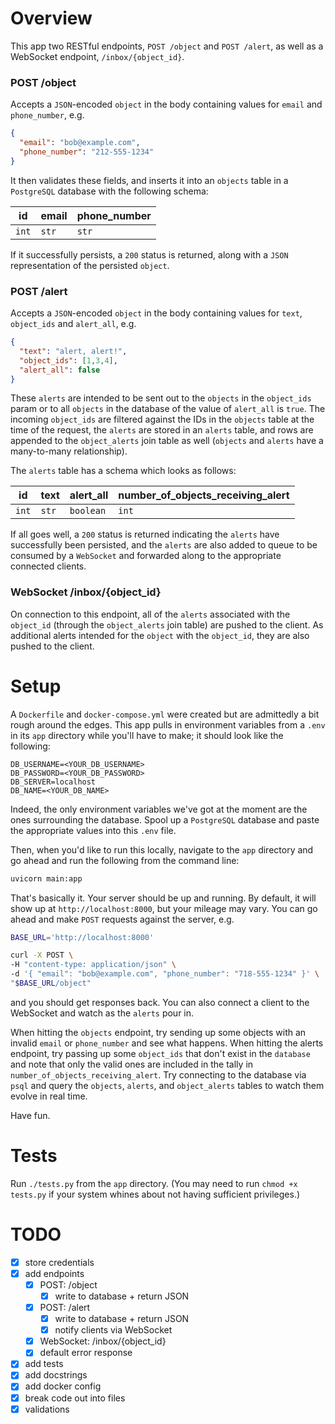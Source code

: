 # Overview

This app two RESTful endpoints, `POST /object` and `POST /alert`, as well as a WebSocket endpoint, `/inbox/{object_id}`.

### POST /object
Accepts a `JSON`-encoded `object` in the body containing values for `email` and `phone_number`, e.g.

```json
{
  "email": "bob@example.com",
  "phone_number": "212-555-1234"
}
```

It then validates these fields, and inserts it into an `objects` table in a `PostgreSQL` database with the following schema:

| id | email | phone_number |
| --- | --- | --- |
| `int` | `str` | `str` |

If it successfully persists, a `200` status is returned, along with a `JSON` representation of the persisted `object`.

### POST /alert
Accepts a `JSON`-encoded `object` in the body containing values for `text`, `object_ids` and `alert_all`, e.g.

```json
{
  "text": "alert, alert!",
  "object_ids": [1,3,4],
  "alert_all": false
}
```

These `alerts` are intended to be sent out to the `objects` in the `object_ids` param or to all `objects` in the database of the value of `alert_all` is `true`. The incoming `object_ids` are filtered against the IDs in the `objects` table at the time of the request, the `alerts` are stored in an `alerts` table, and rows are appended to the `object_alerts` join table as well (`objects` and `alerts` have a many-to-many relationship).

The `alerts` table has a schema which looks as follows:

| id | text | alert_all | number_of_objects_receiving_alert |
| --- | --- | --- | --- |
| `int` | `str` | `boolean` | `int` |

If all goes well, a `200` status is returned indicating the `alerts` have successfully been persisted, and the `alerts` are also added to queue to be consumed by a `WebSocket` and forwarded along to the appropriate connected clients.

### WebSocket /inbox/{object_id}
On connection to this endpoint, all of the `alerts` associated with the `object_id` (through the `object_alerts` join table) are pushed to the client. As additional alerts intended for the `object` with the `object_id`, they are also pushed to the client.

# Setup
A `Dockerfile` and `docker-compose.yml` were created but are admittedly a bit rough around the edges. This app pulls in environment variables from a `.env` in its `app` directory while you'll have to make; it should look like the following:

```
DB_USERNAME=<YOUR_DB_USERNAME>
DB_PASSWORD=<YOUR_DB_PASSWORD>
DB_SERVER=localhost
DB_NAME=<YOUR_DB_NAME>
```

Indeed, the only environment variables we've got at the moment are the ones surrounding the database. Spool up a `PostgreSQL` database and paste the appropriate values into this `.env` file.

Then, when you'd like to run this locally, navigate to the `app` directory and go ahead and run the following from the command line:

```bash
uvicorn main:app
```

That's basically it. Your server should be up and running. By default, it will show up at `http://localhost:8000`, but your mileage may vary. You can go ahead and make `POST` requests against the server, e.g.

```bash
BASE_URL='http://localhost:8000'

curl -X POST \
-H "content-type: application/json" \
-d '{ "email": "bob@example.com", "phone_number": "718-555-1234" }' \
"$BASE_URL/object"
```

and you should get responses back. You can also connect a client to the WebSocket and watch as the `alerts` pour in.

When hitting the `objects` endpoint, try sending up some objects with an invalid `email` or `phone_number` and see what happens. When hitting the alerts endpoint, try passing up some `object_ids` that don't exist in the `database` and note that only the valid ones are included in the tally in `number_of_objects_receiving_alert`. Try connecting to the database via `psql` and query the `objects`, `alerts`, and `object_alerts` tables to watch them evolve in real time.

Have fun.

# Tests
Run `./tests.py` from the `app` directory. (You may need to run `chmod +x tests.py` if your system whines about not having sufficient privileges.)

# TODO
- [x] store credentials
- [x] add endpoints
  + [x] POST: /object
    - [x] write to database + return JSON
  + [x] POST: /alert
    - [x] write to database + return JSON
    - [x] notify clients via WebSocket
  + [x] WebSocket: /inbox/{object_id}
  + [x] default error response
- [x] add tests
- [x] add docstrings
- [x] add docker config
- [x] break code out into files
- [x] validations

